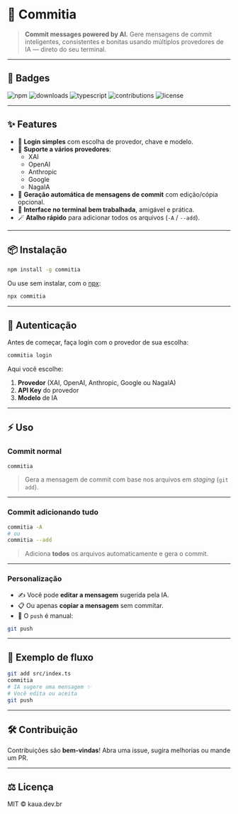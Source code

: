 # 🚀 Commitia

> **Commit messages powered by AI.**
Gere mensagens de commit inteligentes, consistentes e bonitas usando múltiplos provedores de IA — direto do seu terminal.

---

## 📛 Badges

![npm](https://img.shields.io/npm/v/commitia?color=%239b59b6&style=for-the-badge)
![downloads](https://img.shields.io/npm/dt/commitia?color=%239b59b6&style=for-the-badge)
![typescript](https://img.shields.io/badge/TypeScript-3178C6?logo=typescript&logoColor=fff&style=for-the-badge)
![contributions](https://img.shields.io/badge/contributions-welcome-%239b59b6?style=for-the-badge)
![license](https://img.shields.io/github/license/kauabrazduarte/commitia?color=%239b59b6&style=for-the-badge)

---

## ✨ Features

- 🔑 **Login simples** com escolha de provedor, chave e modelo.
- 🤖 **Suporte a vários provedores**:
  - XAI
  - OpenAI
  - Anthropic
  - Google
  - NagaIA
- 💬 **Geração automática de mensagens de commit** com edição/cópia opcional.
- 🎨 **Interface no terminal bem trabalhada**, amigável e prática.
- 🪄 **Atalho rápido** para adicionar todos os arquivos (`-A` / `--add`).

---

## 📦 Instalação

```bash
npm install -g commitia
````

Ou use sem instalar, com o [npx](https://docs.npmjs.com/cli/v9/commands/npx):

```bash
npx commitia
```

---

## 🔑 Autenticação

Antes de começar, faça login com o provedor de sua escolha:

```bash
commitia login
```

Aqui você escolhe:

1. **Provedor** (XAI, OpenAI, Anthropic, Google ou NagaIA)
2. **API Key** do provedor
3. **Modelo** de IA

---

## ⚡ Uso

### Commit normal

```bash
commitia
```

> Gera a mensagem de commit com base nos arquivos em *staging* (`git add`).

---

### Commit adicionando tudo

```bash
commitia -A
# ou
commitia --add
```

> Adiciona **todos** os arquivos automaticamente e gera o commit.

---

### Personalização

* ✍️ Você pode **editar a mensagem** sugerida pela IA.
* 📋 Ou apenas **copiar a mensagem** sem commitar.
* 🚀 O `push` é manual:

```bash
git push
```

---

## 📸 Exemplo de fluxo

```bash
git add src/index.ts
commitia
# IA sugere uma mensagem ✨
# Você edita ou aceita
git push
```

---

## 🛠️ Contribuição

Contribuições são **bem-vindas**!
Abra uma issue, sugira melhorias ou mande um PR.

---

## ⚖️ Licença

MIT © kaua.dev.br
